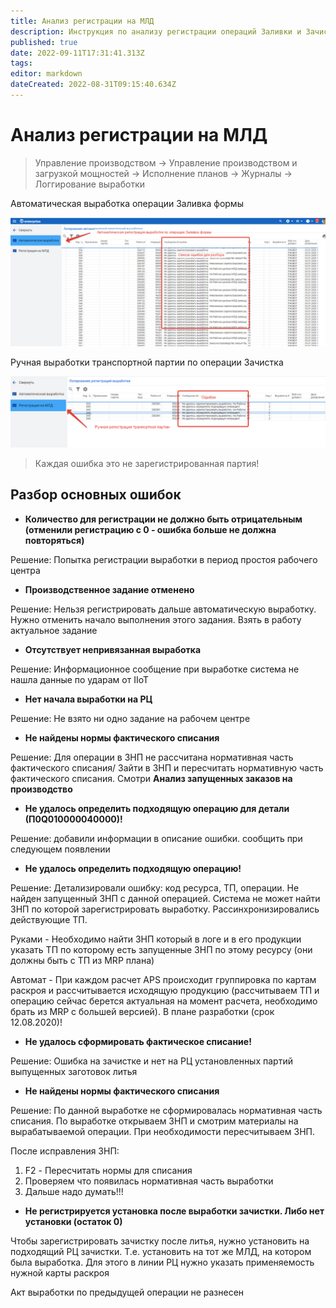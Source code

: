 ```yaml
---
title: Анализ регистрации на МЛД
description: Инструкция по анализу регистрации операций Заливки и Зачистки на рабочих центрах МЛД
published: true
date: 2022-09-11T17:31:41.313Z
tags: 
editor: markdown
dateCreated: 2022-08-31T09:15:40.634Z
---
```


# Анализ регистрации на МЛД

>Управление производством → Управление производством и загрузкой мощностей → Исполнение планов → Журналы → Логгирование выработки


Автоматическая выработка операции Заливка формы

![](<../../../assets/image (156).png>)

Ручная выработки транспортной партии по операции Зачистка

![](<../../../assets/image (307).png>)

>Каждая ошибка это не зарегистрированная партия!

## Разбор основных ошибок

* **Количество для регистрации не должно быть отрицательным (отменили регистрацию с 0 - ошибка больше не должна повторяться)**

Решение: Попытка регистрации выработки в период простоя рабочего центра

* **Производственное задание отменено**

Решение: Нельзя регистрировать дальше автоматическую выработку. Нужно отменить начало выполнения этого задания. Взять в работу актуальное задание

* **Отсутствует непривязанная выработка**

Решение: Информационное сообщение при выработке система не нашла данные по ударам от IIoT

* **Нет начала выработки на РЦ**

Решение: Не взято ни одно задание на рабочем центре

* **Не найдены нормы фактического списания**

Решение: Для операции в ЗНП не рассчитана нормативная часть фактического списания/ Зайти в ЗНП и пересчитать нормативную часть фактического списания. Смотри **Анализ запущенных заказов на производство**

* **Не удалось определить подходящую операцию для детали (П0Q010000040000)!**

Решение: добавили информации в описание ошибки. сообщить при следующем появлении

* **Не удалось определить подходящую операцию!**

Решение: Детализировали ошибку: код ресурса, ТП, операции. Не найден запущенный ЗНП с данной операцией. Система не может найти ЗНП по которой зарегистрировать выработку. Рассинхронизировались действующие ТП.

Руками - Необходимо найти ЗНП который в логе и в его продукции указать ТП по которому есть запущенные ЗНП по этому ресурсу (они должны быть с ТП из MRP плана)

Автомат - При каждом расчет APS происходит группировка по картам раскроя и рассчитывается исходящую продукцию (рассчитываем ТП и операцию сейчас берется актуальная на момент расчета, необходимо брать из MRP с большей версией). В плане разработки (срок 12.08.2020)!

* **Не удалось сформировать фактическое списание!**

Решение: Ошибка на зачистке и нет на РЦ установленных партий выпущенных заготовок литья

* **Не найдены нормы фактического списания**

Решение: По данной выработке не сформировалась нормативная часть списания. По выработке открываем ЗНП и смотрим материалы на вырабатываемой операции. При необходимости пересчитываем ЗНП.&#x20;

После исправления ЗНП:

1. F2 - Пересчитать нормы для списания
2. Проверяем что появилась нормативная часть выработки
3. Дальше надо думать!!!

* **Не регистрируется установка после выработки зачистки. Либо нет установки (остаток 0)**

Чтобы зарегистрировать зачистку после литья, нужно установить на подходящий РЦ зачистки. Т.е. установить на тот же МЛД, на котором была выработка. Для этого в линии РЦ нужно указать применяемость нужной карты раскроя

Акт выработки по предыдущей операции не разнесен
